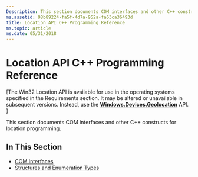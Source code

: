 ```yaml
---
Description: This section documents COM interfaces and other C++ constructs for location programming.
ms.assetid: 98b89224-fa5f-4d7a-952a-fa63ca36493d
title: Location API C++ Programming Reference
ms.topic: article
ms.date: 05/31/2018
---
```


# Location API C++ Programming Reference

\[The Win32 Location API is available for use in the operating systems specified in the Requirements section. It may be altered or unavailable in subsequent versions. Instead, use the [**Windows.Devices.Geolocation**](/uwp/api/Windows.Devices.Geolocation) API. \]

This section documents COM interfaces and other C++ constructs for location programming.

## In This Section

-   [COM Interfaces](com-interfaces.md)
-   [Structures and Enumeration Types](structures-and-enumeration-types.md)

 

 